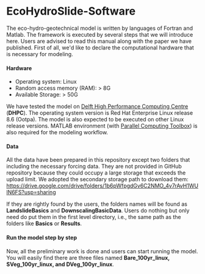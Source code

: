 # EcoHydroSlide-Software
The eco-hydro-geotechnical model is written by languages of Fortran and Matlab. The framework is executed by several steps that we will introduce here. Users are advised to read this manual along with the paper we have published. First of all, we'd like to declare the computational hardware that is necessary for modeling.

#### Hardware

- Operating system: Linux
- Random access memory (RAM): > 8G
- Available Storage: > 50G

We have tested the model on [Delft High Performance Computing Centre](https://www.tudelft.nl/dhpc) (**DHPC**). The operating system version is Red Hat Enterprise Linux release 8.6 (Ootpa). The model is also expected to be executed on other Linux release versions. MATLAB environment (with [Parallel Computing Toolbox](https://www.mathworks.com/products/parallel-computing.html)) is also required for the modeling workflow. 

#### Data

All the data have been prepared in this repository except two folders that including the necessary forcing data. They are not provided in GitHub repository because they could occupy a large storage that exceeds the upload limit. We adopted the secondary storage path to download them: https://drive.google.com/drive/folders/1b6pWfpgdGv6C2NMO_4v7rAvH1WUlN6FS?usp=sharing

If they are rightly found by the users, the folders names will be found as **LandslideBasics** and **DownscalingBasicData**. Users do nothing but only need do put them in the first level directory, i.e., the same path as the folders like **Basics** or **Results**.

#### Run the model step by step

Now, all the preliminary work is done and users can start running the model. You will easily find there are three files named **Bare_100yr_linux, SVeg_100yr_linux, and DVeg_100yr_linux**. 
